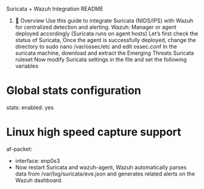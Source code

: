  Suricata + Wazuh Integration README
1. 🔧 Overview
Use this guide to integrate Suricata (NIDS/IPS) with Wazuh for centralized detection and alerting.
Wazuh: Manager or agent deployed accordingly (Suricata runs on agent hosts)
Let’s first check the status of Suricata,
Once the agent is successfully deployed, change the directory to 
sudo nano /var/ossec/etc and edit ossec.conf
In the suricata machine, download and extract the Emerging Threats Suricata ruleset
Now modify Suricata settings in the file and set the following variables
# Global stats configuration
stats:
enabled: yes
# Linux high speed capture support
af-packet:
- interface: enp0s3
- Now restart Suricata and wazuh-agent,
Wazuh automatically parses data from /var/log/suricata/eve.json and generates related alerts on the Wazuh dashboard.

